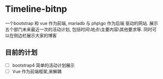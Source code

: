# Timeline-bitnp

一个bootstrap 和 vue 作为前端, mariadb 与 php\go 作为后端 驱动的网站.
展示五个部门未来最近一次的活动计划, 包括时间\地点\主要内容\其他要求等.
同时可以在侧边栏展示大家的博客

## 目前的计划

- [ ] bootstrap4 简单的活动计划展示
- [ ] Vue 作为前端框架,来解耦

